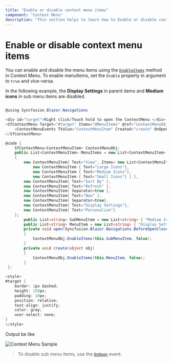 ```yaml
---
title: "Enable or disable context menu items"
component: "Context Menu"
description: "This section helps to learn how to Enable or disable context menu items"
---
```


# Enable or disable context menu items

You can enable and disable the menu items using the [`EnableItems`](https://help.syncfusion.com/cr/blazor/Syncfusion.Blazor.Navigations.SfContextMenu-1.html#Syncfusion_Blazor_Navigations_SfContextMenu_1_EnableItems_System_Collections_Generic_List_System_String__System_Boolean_System_Boolean_) method in Context Menu. To enable menuItems, set the `Enable` property in argument to `true` and vice-versa.

In the following example, the **Display Settings** in parent items and **Medium icons** in sub menu items are disabled.

```csharp

@using Syncfusion.Blazor.Navigations

<div id="target">Right click/Touch hold to open the ContextMenu </div>
<SfContextMenu Target="#target" Items="@MenuItems" @ref="ContextMenuObj">
    <ContextMenuEvents TValue="ContextMenuItem" Created="create" OnOpen="open"></ContextMenuEvents>
</SfContextMenu>

@code {
    SfContextMenu<ContextMenuItem> ContextMenuObj;
    public List<ContextMenuItem> MenuItems = new List<ContextMenuItem>
    {
        new ContextMenuItem{ Text="View", Items= new List<ContextMenuItem>{
            new ContextMenuItem { Text="Large Icons"},
            new ContextMenuItem { Text="Medium Icons"},
            new ContextMenuItem { Text="Small Icons"} } },
        new ContextMenuItem{ Text="Sort By" },
        new ContextMenuItem{ Text="Refresh" },
        new ContextMenuItem{ Separator=true },
        new ContextMenuItem{ Text="New" },
        new ContextMenuItem{ Separator=true},
        new ContextMenuItem{ Text="Display Settings"},
        new ContextMenuItem{ Text="Personalize"}
    };
        public List<string> SubMenuItem = new List<string> { "Medium Icons" };
        public List<string> MenuItem = new List<string> { "Display Settings" };
        private void open(Syncfusion.Blazor.Navigations.BeforeOpenCloseMenuEventArgs<ContextMenuItem> args)
        {
            ContextMenuObj.EnableItems(this.SubMenuItem, false);
        }
        private void create(object obj)
        {
            ContextMenuObj.EnableItems(this.MenuItem, false);
        }
 };

<style>
#target {
    border: 1px dashed;
    height: 150px;
    padding: 10px;
    position: relative;
    text-align: justify;
    color: gray;
    user-select: none;
}
</style>

```

Output be like

![Context Menu Sample](./../images/cm-disable.png)

> To disable sub menu items, use the [`OnOpen`](https://help.syncfusion.com/cr/blazor/Syncfusion.Blazor.Navigations.SfContextMenu-1.html) event.